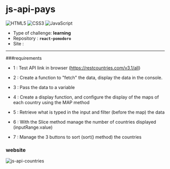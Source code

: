 # js-api-pays
![HTML5](https://img.shields.io/badge/html5-%23E34F26.svg?style=for-the-badge&logo=html5&logoColor=white) ![CSS3](https://img.shields.io/badge/css3-%231572B6.svg?style=for-the-badge&logo=css3&logoColor=white) 	![JavaScript](https://img.shields.io/badge/javascript-%23323330.svg?style=for-the-badge&logo=javascript&logoColor=%23F7DF1E)

- Type of challenge: **learning**
- Repository : **`react-pomodoro`**
- Site :  


* * *

###requirements

- 1 : Test API link in browser (https://restcountries.com/v3.1/all)

- 2 : Create a function to "fetch" the data, display the data in the console.

- 3 : Pass the data to a variable

- 4 : Create a display function, and configure the display of the maps of each country using the MAP method

- 5 : Retrieve what is typed in the input and filter (before the map) the data


- 6 : With the Slice method manage the number of countries displayed (inputRange.value)

- 7 : Manage the 3 buttons to sort (sort() method) the countries

### website

![js-api-countries](https://user-images.githubusercontent.com/98493546/179726669-1e7b73fb-271d-44a6-9d50-5c0425116ad0.png)
